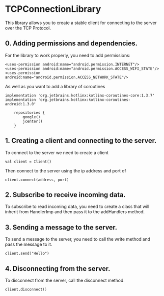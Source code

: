 # TCPConnectionLibrary
This library allows you to create a stable client for connecting to the server over the TCP Protocol.
## 0. Adding permissions and dependencies.
For the library to work properly, you need to add permissions:  
```
<uses-permission android:name="android.permission.INTERNET"/>
<uses-permission android:name="android.permission.ACCESS_WIFI_STATE"/>
<uses-permission android:name="android.permission.ACCESS_NETWORK_STATE"/>
```
As well as you want to add a library of coroutines  
```
implementation 'org.jetbrains.kotlinx:kotlinx-coroutines-core:1.3.7'
implementation 'org.jetbrains.kotlinx:kotlinx-coroutines-android:1.3.0'
```
```
    repositories {
        google()
        jcenter()
    }
```
## 1. Creating a client and connecting to the server.
To connect to the server we need to create a client 
```
val client = Client()
```

Then connect to the server using the ip address and port of  
```
client.connect(address, port)
```

## 2. Subscribe to receive incoming data.
To subscribe to read incoming data, you need to create a class that will inherit from HandlerImp and then pass it to the addHandlers method.

## 3. Sending a message to the server.
To send a message to the server, you need to call the write method and pass the message to it.   
```
client.send("Hello")
```

## 4. Disconnecting from the server.
To disconnect from the server, call the disconnect method.  
```
client.disconnect()
```
